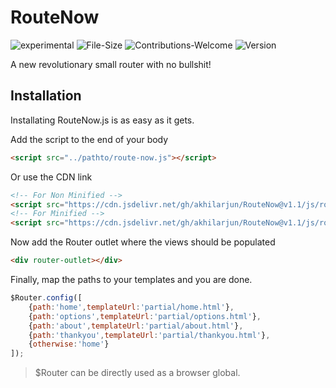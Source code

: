 # RouteNow
![experimental][experimental-badge]
![File-Size][size-image]
![Contributions-Welcome][contributions-url]
![Version][version-url]

A new revolutionary small router with no bullshit!

## Installation
Installating RouteNow.js is as easy as it gets.

Add the script to the end of your body
```html
<script src="../pathto/route-now.js"></script>
```

Or use the CDN link
```html
<!-- For Non Minified -->
<script src="https://cdn.jsdelivr.net/gh/akhilarjun/RouteNow@v1.1/js/route-now.js"></script>
<!-- For Minified -->
<script src="https://cdn.jsdelivr.net/gh/akhilarjun/RouteNow@v1.1/js/route-now.min.js"></script>
```

Now add the Router outlet where the views should be populated
```html
<div router-outlet></div>
```

Finally, map the paths to your templates and you are done.
```js
$Router.config([
    {path:'home',templateUrl:'partial/home.html'},
    {path:'options',templateUrl:'partial/options.html'},
    {path:'about',templateUrl:'partial/about.html'},
    {path:'thankyou',templateUrl:'partial/thankyou.html'},
    {otherwise:'home'}
]);
```
>$Router can be directly used as a browser global. 


[experimental-badge]: https://img.shields.io/badge/Stability-Experimental-orange.svg?style=flat-square
[size-image]: http://img.badgesize.io/akhilarjun/RouteNow/master/js/route-now.min.js.svg?compression=gzip&style=flat-square&label=Minified%20And%20Gzipped%20Size
[contributions-url]: https://img.shields.io/badge/Contributions-Welcome-blue.svg?style=flat-square
[version-url]: https://img.shields.io/github/v/release/akhilarjun/RouteNow?label=Release&style=flat-square
